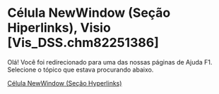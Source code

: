 
# Célula NewWindow (Seção Hiperlinks), Visio [Vis_DSS.chm82251386]

Olá! Você foi redirecionado para uma das nossas páginas de Ajuda F1. Selecione o tópico que estava procurando abaixo.

[Célula NewWindow (Seção Hyperlinks)](http://msdn.microsoft.com/library/44995137-d241-937a-c097-0f9d79203cdf%28Office.15%29.aspx)
